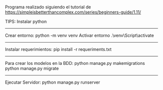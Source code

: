 Programa realizado siguiendo el tutorial de
https://simpleisbetterthancomplex.com/series/beginners-guide/1.11/

TIPS:
Instalar python

-----------------
Crear entorno:
  python -m venv venv
Activar entorno
 .\venv\Script\activate

-----------------
Instalar requerimientos:
  pip install -r requeriments.txt

-------------------
Para crear los modelos en la BDD:
  python manage.py makemigrations
  python manage.py migrate

---------------------------
Ejecutar Servidor:
  python manage.py runserver